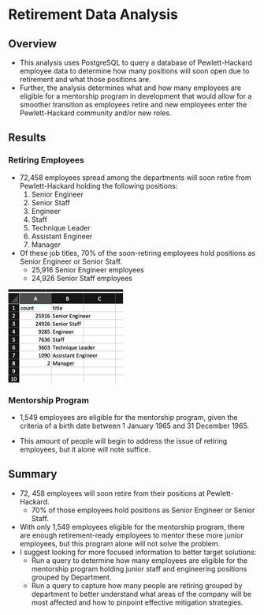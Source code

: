 # Retirement Data Analysis

## Overview

- This analysis uses PostgreSQL to query a database of Pewlett-Hackard employee data to determine how many positions will soon open due to retirement and what those positions are. 
- Further, the analysis determines what and how many employees are eligible for a mentorship program in development that would allow for a smoother transition as employees retire and new employees enter the Pewlett-Hackard community and/or new roles.

## Results 

### Retiring Employees

- 72,458 employees spread among the departments will soon retire from Pewlett-Hackard holding the following positions: 
    1. Senior Engineer
    2. Senior Staff
    3. Engineer
    4. Staff
    5. Technique Leader
    6. Assistant Engineer
    7. Manager
- Of these job titles, 70% of the soon-retiring employees hold positions as Senior Engineer or Senior Staff.
    - 25,916 Senior Engineer employees
    - 24,926 Senior Staff employees

![Retiring Titles Image](README_Image/mod_7_challenge.png)

### Mentorship Program

- 1,549 employees are eligible for the mentorship program, given the criteria of a birth date between 1 January 1965 and 31 December 1965.

- This amount of people will begin to address the issue of retiring employees, but it alone will note suffice.

## Summary

- 72, 458 employees will soon retire from their positions at Pewlett-Hackard.
    - 70% of those employees hold positions as Senior Engineer or Senior Staff.
- With only 1,549 employees eligible for the mentorship program, there are enough retirement-ready employees to mentor these more junior employees, but this program alone will not solve the problem.
- I suggest looking for more focused information to better target solutions:
    - Run a query to determine how many employees are eligible for the mentorship program holding junior staff and engineering positions grouped by Department.
    - Run a query to capture how many people are retiring grouped by department to better understand what areas of the company will be most affected and how to pinpoint effective mitigation strategies.
